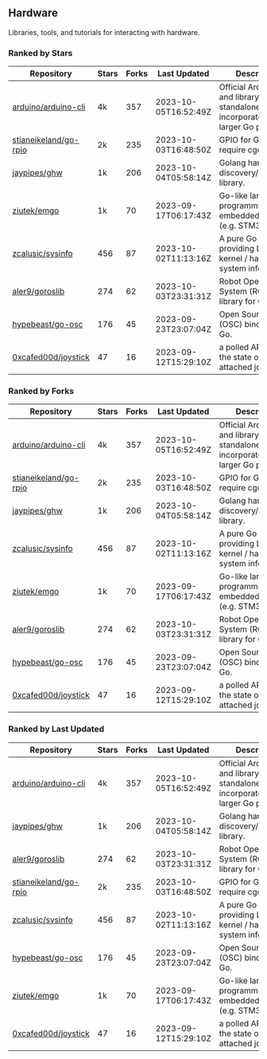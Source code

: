 ## Hardware

Libraries, tools, and tutorials for interacting with hardware.

### Ranked by Stars

| Repository | Stars | Forks | Last Updated | Description | 
|------------|-------|-------|--------------|-------------|
| [arduino/arduino-cli](https://github.com/arduino/arduino-cli) | 4k | 357 | 2023-10-05T16:52:49Z |  Official Arduino CLI and library. Can run standalone, or be incorporated into larger Go projects. |
| [stianeikeland/go-rpio](https://github.com/stianeikeland/go-rpio) | 2k | 235 | 2023-10-03T16:48:50Z |  GPIO for Go, doesn't require cgo. |
| [jaypipes/ghw](https://github.com/jaypipes/ghw) | 1k | 206 | 2023-10-04T05:58:14Z |  Golang hardware discovery/inspection library. |
| [ziutek/emgo](https://github.com/ziutek/emgo) | 1k | 70 | 2023-09-17T06:17:43Z |  Go-like language for programming embedded systems (e.g. STM32 MCU). |
| [zcalusic/sysinfo](https://github.com/zcalusic/sysinfo) | 456 | 87 | 2023-10-02T11:13:16Z |  A pure Go library providing Linux OS / kernel / hardware system information. |
| [aler9/goroslib](https://github.com/aler9/goroslib) | 274 | 62 | 2023-10-03T23:31:31Z |  Robot Operating System (ROS) library for Go. |
| [hypebeast/go-osc](https://github.com/hypebeast/go-osc) | 176 | 45 | 2023-09-23T23:07:04Z |  Open Sound Control (OSC) bindings for Go. |
| [0xcafed00d/joystick](https://github.com/0xcafed00d/joystick) | 47 | 16 | 2023-09-12T15:29:10Z |  a polled API to read the state of an attached joystick. |

### Ranked by Forks

| Repository | Stars | Forks | Last Updated | Description | 
|------------|-------|-------|--------------|-------------|
| [arduino/arduino-cli](https://github.com/arduino/arduino-cli) | 4k | 357 | 2023-10-05T16:52:49Z |  Official Arduino CLI and library. Can run standalone, or be incorporated into larger Go projects. |
| [stianeikeland/go-rpio](https://github.com/stianeikeland/go-rpio) | 2k | 235 | 2023-10-03T16:48:50Z |  GPIO for Go, doesn't require cgo. |
| [jaypipes/ghw](https://github.com/jaypipes/ghw) | 1k | 206 | 2023-10-04T05:58:14Z |  Golang hardware discovery/inspection library. |
| [zcalusic/sysinfo](https://github.com/zcalusic/sysinfo) | 456 | 87 | 2023-10-02T11:13:16Z |  A pure Go library providing Linux OS / kernel / hardware system information. |
| [ziutek/emgo](https://github.com/ziutek/emgo) | 1k | 70 | 2023-09-17T06:17:43Z |  Go-like language for programming embedded systems (e.g. STM32 MCU). |
| [aler9/goroslib](https://github.com/aler9/goroslib) | 274 | 62 | 2023-10-03T23:31:31Z |  Robot Operating System (ROS) library for Go. |
| [hypebeast/go-osc](https://github.com/hypebeast/go-osc) | 176 | 45 | 2023-09-23T23:07:04Z |  Open Sound Control (OSC) bindings for Go. |
| [0xcafed00d/joystick](https://github.com/0xcafed00d/joystick) | 47 | 16 | 2023-09-12T15:29:10Z |  a polled API to read the state of an attached joystick. |

### Ranked by Last Updated

| Repository | Stars | Forks | Last Updated | Description | 
|------------|-------|-------|--------------|-------------|
| [arduino/arduino-cli](https://github.com/arduino/arduino-cli) | 4k | 357 | 2023-10-05T16:52:49Z |  Official Arduino CLI and library. Can run standalone, or be incorporated into larger Go projects. |
| [jaypipes/ghw](https://github.com/jaypipes/ghw) | 1k | 206 | 2023-10-04T05:58:14Z |  Golang hardware discovery/inspection library. |
| [aler9/goroslib](https://github.com/aler9/goroslib) | 274 | 62 | 2023-10-03T23:31:31Z |  Robot Operating System (ROS) library for Go. |
| [stianeikeland/go-rpio](https://github.com/stianeikeland/go-rpio) | 2k | 235 | 2023-10-03T16:48:50Z |  GPIO for Go, doesn't require cgo. |
| [zcalusic/sysinfo](https://github.com/zcalusic/sysinfo) | 456 | 87 | 2023-10-02T11:13:16Z |  A pure Go library providing Linux OS / kernel / hardware system information. |
| [hypebeast/go-osc](https://github.com/hypebeast/go-osc) | 176 | 45 | 2023-09-23T23:07:04Z |  Open Sound Control (OSC) bindings for Go. |
| [ziutek/emgo](https://github.com/ziutek/emgo) | 1k | 70 | 2023-09-17T06:17:43Z |  Go-like language for programming embedded systems (e.g. STM32 MCU). |
| [0xcafed00d/joystick](https://github.com/0xcafed00d/joystick) | 47 | 16 | 2023-09-12T15:29:10Z |  a polled API to read the state of an attached joystick. |

